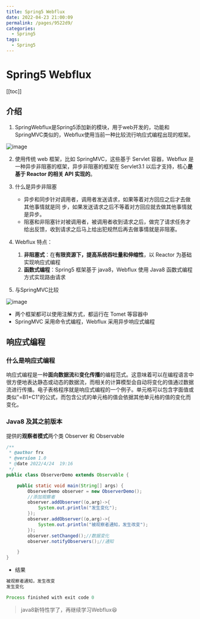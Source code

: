 ```yaml
---
title: Spring5 Webflux
date: 2022-04-23 21:00:09
permalink: /pages/9522d9/
categories:
  - Spring5
tags:
  - Spring5
---
```

# Spring5 Webflux

[[toc]]

## 介绍

1. SpringWebflux是Spring5添加新的模块，用于web开发的，功能和SpringMVC类似的，Webflux使用当前一种比较流行响应式编程出现的框架。

![image](https://fastly.jsdelivr.net/gh/xustudyxu/image-hosting@master/20220423/image.3vx1gy1s2xg0.webp)

2. 使用传统 web 框架，比如 SpringMVC，这些基于 Servlet 容器，Webflux 是一种异步非阻塞的框架，异步非阻塞的框架在 Servlet3.1 以后才支持，核心**是基于 Reactor 的相关 API 实现的**。

3. 什么是异步非阻塞
   + 异步和同步针对调用者，调用者发送请求，如果等着对方回应之后才去做其他事情就是同
     步，如果发送请求之后不等着对方回应就去做其他事情就是异步。
   + 阻塞和非阻塞针对被调用者，被调用者收到请求之后，做完了请求任务才给出反馈，收到请求之后马上给出犯规然后再去做事情就是非阻塞。
4. Webflux 特点：
   1. **非阻塞式**：在**有限资源下，提高系统吞吐量和伸缩性**，以 Reactor 为基础实现响应式编程
   2. **函数式编程**：Spring5 框架基于 java8，Webflux 使用 Java8 函数式编程方式实现路由请求
5. 与SpringMVC比较

![image](https://fastly.jsdelivr.net/gh/xustudyxu/image-hosting@master/20220423/image.3p0804bahdy0.webp)

+ 两个框架都可以使用注解方式，都运行在 Tomet 等容器中
+ SpringMVC 采用命令式编程，Webflux 采用异步响应式编程

## 响应式编程

### 什么是响应式编程

响应式编程是一种**面向数据流**和**变化传播**的编程范式。这意味着可以在编程语言中很方便地表达静态或动态的数据流，而相关的计算模型会自动将变化的值通过数据流进行传播。电子表格程序就是响应式编程的一个例子。单元格可以包含字面值或类似"=B1+C1"的公式，而包含公式的单元格的值会依据其他单元格的值的变化而变化。

### Java8 及其之前版本

提供的**观察者模式**两个类 Observer 和 Observable

```java
/**
 * @author frx
 * @version 1.0
 * @date 2022/4/24  19:16
 */
public class ObserverDemo extends Observable {

    public static void main(String[] args) {
        ObserverDemo observer = new ObserverDemo();
        //添加观察者
        observer.addObserver((o,arg)->{
            System.out.println("发生变化");
        });
        observer.addObserver((o,arg)->{
            System.out.println("被观察者通知，发生改变");
        });
        observer.setChanged();//数据变化
        observer.notifyObservers();//通知

    }
}
```

+ 结果

```java
被观察者通知，发生改变
发生变化

Process finished with exit code 0
```

> java8新特性学了，再继续学习Webflux:satisfied:

